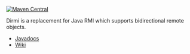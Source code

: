 [![Maven Central](https://img.shields.io/maven-central/v/org.cojen/cojen-dirmi.svg?label=Maven%20Central)](https://search.maven.org/search?q=g:%22org.cojen%22%20AND%20a:%22cojen-dirmi%22)

Dirmi is a replacement for Java RMI which supports bidirectional remote objects.

- [Javadocs](https://cojen.github.io/Dirmi/javadoc/org.cojen.dirmi/org/cojen/dirmi/package-summary.html)
- [Wiki](https://github.com/cojen/Dirmi/wiki)
